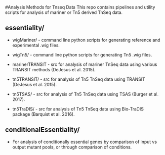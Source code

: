 #Analysis Methods for Tnseq Data
This repo contains pipelines and utility scripts for analysis of mariner or Tn5 derived TnSeq data.

## essentiality/

+ wigMariner/ - command line python scripts for generating reference and experimental .wig files.

+ wigTn5/ - command line python scripts for generating Tn5 .wig files.

+ marinerTRANSIT - src for analysis of mariner TnSeq data using various TRANSIT methods (DeJesus et al. 2015).

+ tn5TRANSIT/ - src for analysis of Tn5 TnSeq data using TRANSIT (DeJesus et al. 2015).

+ tn5TSAS/ - src for analysis of Tn5 TnSeq data using TSAS (Burger et al. 2017).

+ tn5TraDIS/ - src for analysis of Tn5 TnSeq data using Bio-TraDIS package (Barquist et al. 2016).

## conditionalEssentiality/

+ For analysis of conditionally essential genes by comparison of input vs output mutant pools, or through comparison of conditions.
